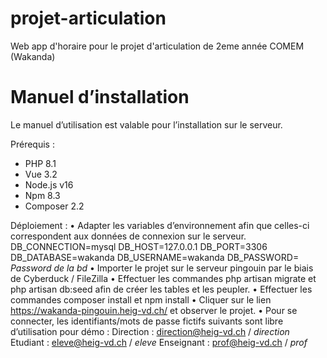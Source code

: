 # projet-articulation
Web app d'horaire pour le projet d'articulation de 2eme année COMEM (Wakanda)

# Manuel d’installation
Le manuel d’utilisation est valable pour l’installation sur  le  serveur.

Prérequis :
- PHP 8.1
- Vue 3.2
- Node.js v16
- Npm 8.3
- Composer 2.2

Déploiement :
•   Adapter les variables d’environnement afin que celles-ci correspondent aux données de connexion sur le serveur. 
DB_CONNECTION=mysql
DB_HOST=127.0.0.1
DB_PORT=3306
DB_DATABASE=wakanda
DB_USERNAME=wakanda
DB_PASSWORD= *Password de la bd*
•   Importer le projet sur le serveur pingouin par le biais de Cyberduck / FileZilla
•   Effectuer les commandes php artisan migrate et php artisan db:seed afin de créer les tables et les peupler. 
•   Effectuer les commandes composer install et npm install
•   Cliquer sur le lien https://wakanda-pingouin.heig-vd.ch/ et observer le projet.
•   Pour se connecter, les identifiants/mots de passe fictifs suivants sont libre d’utilisation pour démo : 
Direction : direction@heig-vd.ch / *direction*
Etudiant : eleve@heig-vd.ch / *eleve*
Enseignant : prof@heig-vd.ch / *prof*

